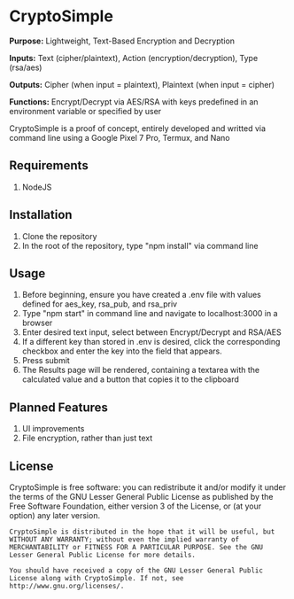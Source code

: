 # CryptoSimple
**Purpose:**     Lightweight, Text-Based Encryption and Decryption

**Inputs:**      Text (cipher/plaintext), Action (encryption/decryption), Type (rsa/aes)

**Outputs:**     Cipher (when input = plaintext), Plaintext (when input = cipher) 

**Functions:**   Encrypt/Decrypt via AES/RSA with keys predefined in an environment variable or specified by user

CryptoSimple is a proof of concept, entirely developed and writted via command line using a Google Pixel 7 Pro, Termux, and Nano

## Requirements
1. NodeJS

## Installation
1. Clone the repository
2. In the root of the repository, type "npm install" via command line

## Usage
1. Before beginning, ensure you have created a .env file with values defined for aes_key, rsa_pub, and rsa_priv
2. Type "npm start" in command line and navigate to localhost:3000 in a browser
3. Enter desired text input, select between Encrypt/Decrypt and RSA/AES
4. If a different key than stored in .env is desired, click the corresponding checkbox and enter the key into the field that appears.
5. Press submit
6. The Results page will be rendered, containing a textarea with the calculated value and a button that copies it to the clipboard

## Planned Features
1. UI improvements
2. File encryption, rather than just text

## License


CryptoSimple is free software: you can redistribute it and/or modify it under the terms of the GNU Lesser General Public License as published by the Free Software Foundation, either version 3 of the License, or (at your option) any later version.

    CryptoSimple is distributed in the hope that it will be useful, but WITHOUT ANY WARRANTY; without even the implied warranty of MERCHANTABILITY or FITNESS FOR A PARTICULAR PURPOSE. See the GNU Lesser General Public License for more details.

    You should have received a copy of the GNU Lesser General Public License along with CryptoSimple. If not, see http://www.gnu.org/licenses/.
